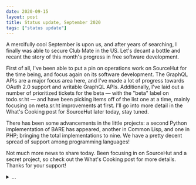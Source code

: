 ```yaml
---
date: 2020-09-15
layout: post
title: Status update, September 2020
tags: ["status update"]
---
```


A mercifully cool September is upon us, and after years of searching, I finally
was able to secure Club Mate in the US. Let's decant a bottle and recant the
story of this month's progress in free software development.

First of all, I've been able to put a pin on operations work on SourceHut for
the time being, and focus again on its software development. The GraphQL APIs
are a major focus area here, and I've made a lot of progress towards OAuth 2.0
support and writable GraphQL APIs. Additionally, I've laid out a number of
prioritized tickets for the beta &mdash; with the "beta" label on todo.sr.ht
&mdash; and have been picking items off of the list one at a time, mainly
focusing on meta.sr.ht improvements at first. I'll go into more detail in the
What's Cooking post for SourceHut later today, stay tuned.

There has been some advancements in the little projects: a second Python
implementation of BARE has appeared, another in Common Lisp, and one in PHP;
bringing the total implementations to nine. We have a pretty decent spread of
support among programming languages!

Not much more news to share today. Been focusing in on SourceHut and a secret
project, so check out the What's Cooking post for more details. Thanks for your
support!

<details>
<summary>...</summary>
<img
  src="https://cmpwn.com/system/media_attachments/files/000/970/411/original/f5d4c6f553a5a0ce.png?1599509919"
  alt="A screenshot of a programming language with a DRAFT watermark. The page shown describes the syntax and semantics of enum types."
/>
</details>
